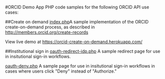 #ORCID Demo App
PHP code samples for the following ORCID API use cases:

##Create on demand
[index.php](index.php)A sample implementation of the ORCID create-on-demand process, as described in http://members.orcid.org/create-records

View live demo at https://orcid-create-on-demand.herokuapp.com/

##Institutional sign in
[oauth-redirect-idp.php](oauth-redirect-idp.php) A sample redirect page for use in insitutional sign-in workflows.

[oauth-deny.php](oauth-deny.php) A sample page for use in insitutional sign-in workflows in cases where users click "Deny" instead of "Authorize."



